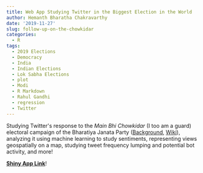 ```yaml
---
title: Web App Studying Twitter in the Biggest Election in the World
author: Hemanth Bharatha Chakravarthy
date: '2019-11-27'
slug: follow-up-on-the-chowkidar
categories:
  - R
tags:
  - 2019 Elections
  - Democracy
  - India
  - Indian Elections
  - Lok Sabha Elections
  - plot
  - Modi
  - R Markdown
  - Rahul Gandhi
  - regression
  - Twitter
---
```

Studying Twitter's response to the _Main Bhi Chowkidar_ (I too am a guard) electoral campaign of the Bharatiya Janata Party ([Background](https://www.thehindubusinessline.com/news/bjp-steps-up-its-main-bhi-chowkidar-campaign/article26568670.ece), [Wiki](https://en.wikipedia.org/wiki/Main_Bhi_Chowkidar)), analyzing it using machine learning to study sentiments, representing views geospatially on a map, studying tweet frequency lumping and potential bot activity, and more!

[**Shiny App Link**](https://hemanth-bharatha-chakravarthy.shinyapps.io/lok_sabha/)!